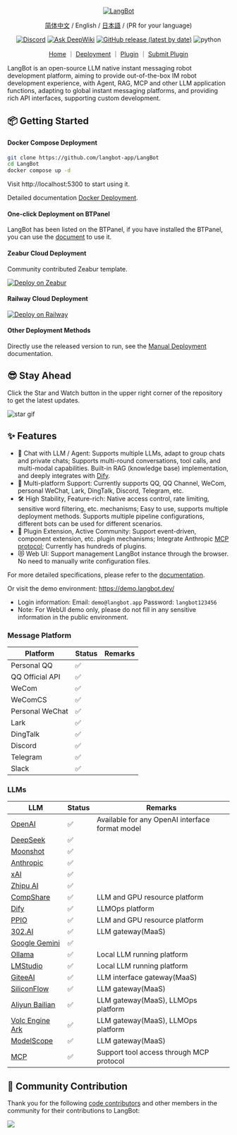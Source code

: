 <p align="center">
<a href="https://langbot.app">
<img src="https://docs.langbot.app/social_en.png" alt="LangBot"/>
</a>

<div align="center">

[简体中文](README.md) / English / [日本語](README_JP.md) / (PR for your language)

[![Discord](https://img.shields.io/discord/1335141740050649118?logo=discord&labelColor=%20%235462eb&logoColor=%20%23f5f5f5&color=%20%235462eb)](https://discord.gg/wdNEHETs87)
[![Ask DeepWiki](https://deepwiki.com/badge.svg)](https://deepwiki.com/langbot-app/LangBot)
[![GitHub release (latest by date)](https://img.shields.io/github/v/release/langbot-app/LangBot)](https://github.com/langbot-app/LangBot/releases/latest)
<img src="https://img.shields.io/badge/python-3.10 ~ 3.13 -blue.svg" alt="python">

<a href="https://langbot.app">Home</a> ｜
<a href="https://docs.langbot.app/en/insight/guide.html">Deployment</a> ｜
<a href="https://docs.langbot.app/en/plugin/plugin-intro.html">Plugin</a> ｜
<a href="https://github.com/langbot-app/LangBot/issues/new?assignees=&labels=%E7%8B%AC%E7%AB%8B%E6%8F%92%E4%BB%B6&projects=&template=submit-plugin.yml&title=%5BPlugin%5D%3A+%E8%AF%B7%E6%B1%82%E7%99%BB%E8%AE%B0%E6%96%B0%E6%8F%92%E4%BB%B6">Submit Plugin</a>

</div>

</p>

LangBot is an open-source LLM native instant messaging robot development platform, aiming to provide out-of-the-box IM robot development experience, with Agent, RAG, MCP and other LLM application functions, adapting to global instant messaging platforms, and providing rich API interfaces, supporting custom development.

## 📦 Getting Started

#### Docker Compose Deployment

```bash
git clone https://github.com/langbot-app/LangBot
cd LangBot
docker compose up -d
```

Visit http://localhost:5300 to start using it.

Detailed documentation [Docker Deployment](https://docs.langbot.app/en/deploy/langbot/docker.html).

#### One-click Deployment on BTPanel

LangBot has been listed on the BTPanel, if you have installed the BTPanel, you can use the [document](https://docs.langbot.app/en/deploy/langbot/one-click/bt.html) to use it.

#### Zeabur Cloud Deployment

Community contributed Zeabur template.

[![Deploy on Zeabur](https://zeabur.com/button.svg)](https://zeabur.com/en-US/templates/ZKTBDH)

#### Railway Cloud Deployment

[![Deploy on Railway](https://railway.com/button.svg)](https://railway.app/template/yRrAyL?referralCode=vogKPF)

#### Other Deployment Methods

Directly use the released version to run, see the [Manual Deployment](https://docs.langbot.app/en/deploy/langbot/manual.html) documentation.

## 😎 Stay Ahead

Click the Star and Watch button in the upper right corner of the repository to get the latest updates.

![star gif](https://docs.langbot.app/star.gif)

## ✨ Features

- 💬 Chat with LLM / Agent: Supports multiple LLMs, adapt to group chats and private chats; Supports multi-round conversations, tool calls, and multi-modal capabilities. Built-in RAG (knowledge base) implementation, and deeply integrates with [Dify](https://dify.ai).
- 🤖 Multi-platform Support: Currently supports QQ, QQ Channel, WeCom, personal WeChat, Lark, DingTalk, Discord, Telegram, etc.
- 🛠️ High Stability, Feature-rich: Native access control, rate limiting, sensitive word filtering, etc. mechanisms; Easy to use, supports multiple deployment methods. Supports multiple pipeline configurations, different bots can be used for different scenarios.
- 🧩 Plugin Extension, Active Community: Support event-driven, component extension, etc. plugin mechanisms; Integrate Anthropic [MCP protocol](https://modelcontextprotocol.io/); Currently has hundreds of plugins.
- 😻 Web UI: Support management LangBot instance through the browser. No need to manually write configuration files.

For more detailed specifications, please refer to the [documentation](https://docs.langbot.app/en/insight/features.html).

Or visit the demo environment: https://demo.langbot.dev/

- Login information: Email: `demo@langbot.app` Password: `langbot123456`
- Note: For WebUI demo only, please do not fill in any sensitive information in the public environment.

### Message Platform

| Platform        | Status | Remarks |
| --------------- | ------ | ------- |
| Personal QQ     | ✅     |         |
| QQ Official API | ✅     |         |
| WeCom           | ✅     |         |
| WeComCS         | ✅     |         |
| Personal WeChat | ✅     |         |
| Lark            | ✅     |         |
| DingTalk        | ✅     |         |
| Discord         | ✅     |         |
| Telegram        | ✅     |         |
| Slack           | ✅     |         |

### LLMs

| LLM                                                                                                               | Status | Remarks                                         |
| ----------------------------------------------------------------------------------------------------------------- | ------ | ----------------------------------------------- |
| [OpenAI](https://platform.openai.com/)                                                                            | ✅     | Available for any OpenAI interface format model |
| [DeepSeek](https://www.deepseek.com/)                                                                             | ✅     |                                                 |
| [Moonshot](https://www.moonshot.cn/)                                                                              | ✅     |                                                 |
| [Anthropic](https://www.anthropic.com/)                                                                           | ✅     |                                                 |
| [xAI](https://x.ai/)                                                                                              | ✅     |                                                 |
| [Zhipu AI](https://open.bigmodel.cn/)                                                                             | ✅     |                                                 |
| [CompShare](https://www.compshare.cn/?ytag=GPU_YY-gh_langbot)                                                     | ✅     | LLM and GPU resource platform                   |
| [Dify](https://dify.ai)                                                                                           | ✅     | LLMOps platform                                 |
| [PPIO](https://ppinfra.com/user/register?invited_by=QJKFYD&utm_source=github_langbot)                             | ✅     | LLM and GPU resource platform                   |
| [302.AI](https://share.302.ai/SuTG99)                                                                             | ✅     | LLM gateway(MaaS)                               |
| [Google Gemini](https://aistudio.google.com/prompts/new_chat)                                                     | ✅     |                                                 |
| [Ollama](https://ollama.com/)                                                                                     | ✅     | Local LLM running platform                      |
| [LMStudio](https://lmstudio.ai/)                                                                                  | ✅     | Local LLM running platform                      |
| [GiteeAI](https://ai.gitee.com/)                                                                                  | ✅     | LLM interface gateway(MaaS)                     |
| [SiliconFlow](https://siliconflow.cn/)                                                                            | ✅     | LLM gateway(MaaS)                               |
| [Aliyun Bailian](https://bailian.console.aliyun.com/)                                                             | ✅     | LLM gateway(MaaS), LLMOps platform              |
| [Volc Engine Ark](https://console.volcengine.com/ark/region:ark+cn-beijing/model?vendor=Bytedance&view=LIST_VIEW) | ✅     | LLM gateway(MaaS), LLMOps platform              |
| [ModelScope](https://modelscope.cn/docs/model-service/API-Inference/intro)                                        | ✅     | LLM gateway(MaaS)                               |
| [MCP](https://modelcontextprotocol.io/)                                                                           | ✅     | Support tool access through MCP protocol        |

## 🤝 Community Contribution

Thank you for the following [code contributors](https://github.com/langbot-app/LangBot/graphs/contributors) and other members in the community for their contributions to LangBot:

<a href="https://github.com/langbot-app/LangBot/graphs/contributors">
  <img src="https://contrib.rocks/image?repo=langbot-app/LangBot" />
</a>
